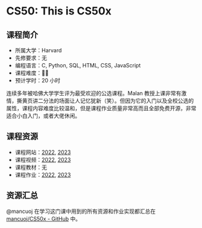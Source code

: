 # CS50: This is CS50x

## 课程简介

- 所属大学：Harvard
- 先修要求：无
- 编程语言：C, Python, SQL, HTML, CSS, JavaScript
- 课程难度：🌟🌟
- 预计学时：20 小时

连续多年被哈佛大学学生评为最受欢迎的公选课程。Malan 教授上课非常有激情，撕黄页讲二分法的场面让人记忆犹新（笑）。但因为它的入门以及全校公选的属性，课程内容难度比较温和，但是课程作业质量非常高而且全部免费开源，非常适合小白入门，或者大佬休闲。

## 课程资源

- 课程网站：[2022](https://cs50.harvard.edu/x/2022/), [2023](https://cs50.harvard.edu/x/2023/)
- 课程视频：[2022](https://cs50.harvard.edu/x/2022/), [2023](https://cs50.harvard.edu/x/2023/)
- 课程教材：无
- 课程作业：[2022](https://cs50.harvard.edu/x/2022/), [2023](https://cs50.harvard.edu/x/2023/)

## 资源汇总

@mancuoj 在学习这门课中用到的所有资源和作业实现都汇总在 [mancuoj/CS50x - GitHub](https://github.com/mancuoj/CS50x) 中。